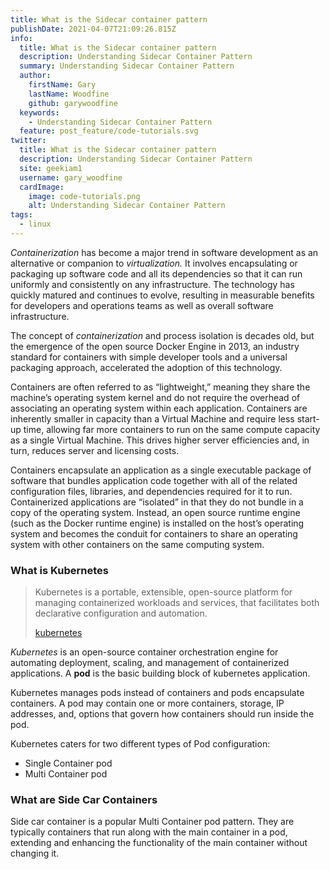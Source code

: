 ```yaml
---
title: What is the Sidecar container pattern
publishDate: 2021-04-07T21:09:26.815Z
info:
  title: What is the Sidecar container pattern
  description: Understanding Sidecar Container Pattern
  summary: Understanding Sidecar Container Pattern
  author:
    firstName: Gary
    lastName: Woodfine
    github: garywoodfine
  keywords:
    - Understanding Sidecar Container Pattern
  feature: post_feature/code-tutorials.svg
twitter:
  title: What is the Sidecar container pattern
  description: Understanding Sidecar Container Pattern
  site: geekiam1
  username: gary_woodfine
  cardImage:
    image: code-tutorials.png
    alt: Understanding Sidecar Container Pattern
tags:
  - linux
---
```

*Containerization* has become a major trend in software development as an alternative or companion to *virtualization.* It involves encapsulating or packaging up software code and all its dependencies so that it can run uniformly and consistently on any infrastructure. The technology has quickly matured and continues to evolve, resulting in measurable benefits for developers and operations teams as well as overall software infrastructure.

The concept of *containerization* and process isolation is decades old, but the emergence of the open source Docker Engine in 2013, an industry standard for containers with simple developer tools and a universal packaging approach, accelerated the adoption of this technology.

Containers are often referred to as “lightweight,” meaning they share the machine’s operating system kernel and do not require the overhead of associating an operating system within each application. Containers are inherently smaller in capacity than a Virtual Machine and require less start-up time, allowing far more containers to run on the same compute capacity as a single Virtual Machine. This drives higher server efficiencies and, in turn, reduces server and licensing costs.

Containers encapsulate an application as a single executable package of software that bundles application code together with all of the related configuration files, libraries, and dependencies required for it to run. Containerized applications are “isolated” in that they do not bundle in a copy of the operating system. Instead, an open source runtime engine (such as the Docker runtime engine) is installed on the host’s operating system and becomes the conduit for containers to share an operating system with other containers on the same computing system.

### What is Kubernetes

> Kubernetes is a portable, extensible, open-source platform for managing containerized workloads and services, that facilitates both declarative configuration and automation. 
> 
> [kubernetes](https://kubernetes.io/docs/concepts/overview/what-is-kubernetes/ "What is kubernetes")


*Kubernetes* is an open-source container orchestration engine for automating deployment, scaling, and management of containerized applications. A **pod** is the basic building block of kubernetes application.

Kubernetes manages pods instead of containers and pods encapsulate containers. A pod may contain one or more containers, storage, IP addresses, and, options that govern how containers should run inside the pod.

Kubernetes caters for two different types of Pod configuration:

* Single Container pod
* Multi Container pod

### What are Side Car Containers

Side car container is a popular Multi Container pod pattern. They are typically containers that run along with the main container in a pod, extending and enhancing the functionality of the main container without changing it.

